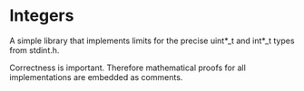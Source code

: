 # Integers
A simple library that implements limits for the precise uint\*_t and int\*_t types from stdint.h.

Correctness is important. Therefore mathematical proofs for all implementations are embedded as comments.
